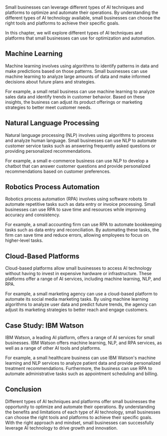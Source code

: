 

Small businesses can leverage different types of AI techniques and platforms to optimize and automate their operations. By understanding the different types of AI technology available, small businesses can choose the right tools and platforms to achieve their specific goals.

In this chapter, we will explore different types of AI techniques and platforms that small businesses can use for optimization and automation.

Machine Learning
----------------

Machine learning involves using algorithms to identify patterns in data and make predictions based on those patterns. Small businesses can use machine learning to analyze large amounts of data and make informed decisions about future plans and strategies.

For example, a small retail business can use machine learning to analyze sales data and identify trends in customer behavior. Based on these insights, the business can adjust its product offerings or marketing strategies to better meet customer needs.

Natural Language Processing
---------------------------

Natural language processing (NLP) involves using algorithms to process and analyze human language. Small businesses can use NLP to automate customer service tasks such as answering frequently asked questions or providing personalized recommendations.

For example, a small e-commerce business can use NLP to develop a chatbot that can answer customer questions and provide personalized recommendations based on customer preferences.

Robotics Process Automation
---------------------------

Robotics process automation (RPA) involves using software robots to automate repetitive tasks such as data entry or invoice processing. Small businesses can use RPA to save time and resources while improving accuracy and consistency.

For example, a small accounting firm can use RPA to automate bookkeeping tasks such as data entry and reconciliation. By automating these tasks, the firm can save time and reduce errors, allowing employees to focus on higher-level tasks.

Cloud-Based Platforms
---------------------

Cloud-based platforms allow small businesses to access AI technology without having to invest in expensive hardware or infrastructure. These platforms offer a range of AI services, including machine learning, NLP, and RPA.

For example, a small marketing agency can use a cloud-based platform to automate its social media marketing tasks. By using machine learning algorithms to analyze user data and predict future trends, the agency can adjust its marketing strategies to better reach and engage customers.

Case Study: IBM Watson
----------------------

IBM Watson, a leading AI platform, offers a range of AI services for small businesses. IBM Watson offers machine learning, NLP, and RPA services, as well as a range of other AI tools and platforms.

For example, a small healthcare business can use IBM Watson's machine learning and NLP services to analyze patient data and provide personalized treatment recommendations. Furthermore, the business can use RPA to automate administrative tasks such as appointment scheduling and billing.

Conclusion
----------

Different types of AI techniques and platforms offer small businesses the opportunity to optimize and automate their operations. By understanding the benefits and limitations of each type of AI technology, small businesses can choose the right tools and platforms to achieve their specific goals. With the right approach and mindset, small businesses can successfully leverage AI technology to drive growth and innovation.
